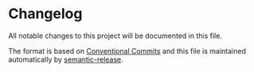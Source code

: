 # Changelog

All notable changes to this project will be documented in this file.

The format is based on [Conventional Commits](https://www.conventionalcommits.org) and this file is maintained automatically by [semantic-release](https://semantic-release.gitbook.io/).
